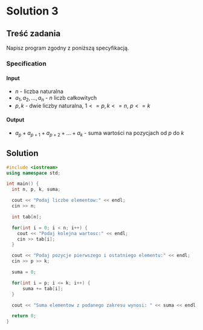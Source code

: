 # Solution 3

## Treść zadania

Napisz program zgodny z poniższą specyfikacją.

### Specification

#### Input

* $n$ - liczba naturalna
* $a_1,a_2,\dots,a_n$ - $n$ liczb całkowitych
* $p, k$ - dwie liczby naturalna, $1<=p,k<=n$, $p <= k$

#### Output

* $a_p+a_{p+1}+a_{p+2}+...+a_{k}$ - suma wartości na pozycjach od $p$ do $k$

## Solution

```cpp
#include <iostream>
using namespace std;

int main() {
  int n, p, k, suma;

  cout << "Podaj liczbe elementow:" << endl;
  cin >> n;

  int tab[n];

  for(int i = 0; i < n; i++) {
    cout << "Podaj kolejna wartosc:" << endl;
    cin >> tab[i];
  }

  cout << "Podaj pozycje pierwszego i ostatniego elementu:" << endl;
  cin >> p >> k;

  suma = 0;

  for(int i = p; i <= k; i++) {
      suma += tab[i];
  }

  cout << "Suma elementow z podanego zakresu wynosi: " << suma << endl;

  return 0;
}
```